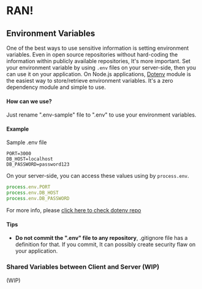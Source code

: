 # RAN!

## Environment Variables

One of the best ways to use sensitive information is setting environment variables. Even in open source repositories without hard-coding the information within publicly available repositories, It's more important. Set your environment variable by using ```.env``` files on your server-side, then you can use it on your application. On Node.js applications, [Dotenv](https://github.com/motdotla/dotenv) module is the easiest way to store/retrieve environment variables. It's a zero dependency module and simple to use.

#### How can we use?
Just rename ".env-sample" file to ".env" to use your environment variables.

#### Example
Sample .env file
```
PORT=3000
DB_HOST=localhost
DB_PASSWORD=password123
```

On your server-side, you can access these values using by ```process.env```.
```javascript
process.env.PORT
process.env.DB_HOST
process.env.DB_PASSWORD
```

For more info, please [click here to check dotenv repo](https://github.com/motdotla/dotenv)

#### Tips
- **Do not commit the ".env" file to any repository**, .gitignore file has a definition for that. If you commit, It can possibly create security flaw on your application.

### Shared Variables between Client and Server (WIP)
(WIP)
